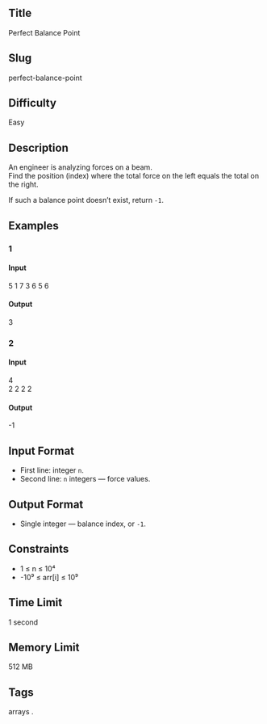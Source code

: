 ## Title

Perfect Balance Point

## Slug

perfect-balance-point

## Difficulty

Easy

## Description

An engineer is analyzing forces on a beam.  
Find the position (index) where the total force on the left equals the total on the right.  

If such a balance point doesn’t exist, return `-1`.

## Examples

### 1

#### Input

5
1 7 3 6 5 6 

#### Output
3

### 2

#### Input

4  
2 2 2 2 

#### Output
-1

## Input Format  

- First line: integer `n`.  
- Second line: `n` integers — force values.

## Output Format  

- Single integer — balance index, or `-1`.

## Constraints  

- 1 ≤ n ≤ 10⁴  
- -10⁹ ≤ arr[i] ≤ 10⁹    

## Time Limit

1 second

## Memory Limit

512 MB

## Tags

arrays .
